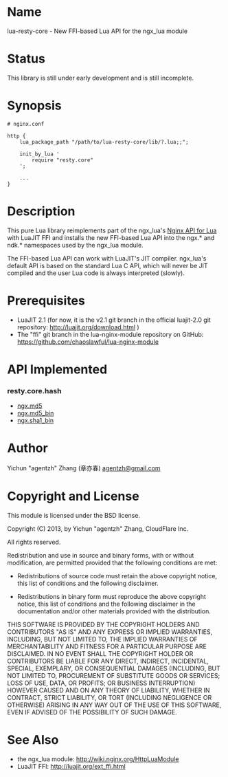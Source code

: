 Name
====

lua-resty-core - New FFI-based Lua API for the ngx_lua module

Status
======

This library is still under early development and is still incomplete.

Synopsis
========

    # nginx.conf

    http {
        lua_package_path "/path/to/lua-resty-core/lib/?.lua;;";

        init_by_lua '
            require "resty.core"
        ';

        ...
    }

Description
===========

This pure Lua library reimplements part of the ngx_lua's
[Nginx API for Lua](http://wiki.nginx.org/HttpLuaModule#Nginx_API_for_Lua)
with LuaJIT FFI and installs the new FFI-based Lua API into the ngx.* and ndk.* namespaces
used by the ngx_lua module.

The FFI-based Lua API can work with LuaJIT's JIT compiler. ngx_lua's default API is based on the standard Lua C API, which will never be JIT compiled and the user Lua code is always interpreted (slowly).

Prerequisites
=============

* LuaJIT 2.1 (for now, it is the v2.1 git branch in the official luajit-2.0 git repository: http://luajit.org/download.html )
* The "ffi" git branch in the lua-nginx-module repository on GitHub: https://github.com/chaoslawful/lua-nginx-module

API Implemented
===============

### resty.core.hash

* [ngx.md5](http://wiki.nginx.org/HttpLuaModule#ngx.md5)
* [ngx.md5_bin](http://wiki.nginx.org/HttpLuaModule#ngx.md5_bin)
* [ngx.sha1_bin](http://wiki.nginx.org/HttpLuaModule#ngx.sha1_bin)

Author
======

Yichun "agentzh" Zhang (章亦春) <agentzh@gmail.com>

Copyright and License
=====================

This module is licensed under the BSD license.

Copyright (C) 2013, by Yichun "agentzh" Zhang, CloudFlare Inc.

All rights reserved.

Redistribution and use in source and binary forms, with or without modification, are permitted provided that the following conditions are met:

* Redistributions of source code must retain the above copyright notice, this list of conditions and the following disclaimer.

* Redistributions in binary form must reproduce the above copyright notice, this list of conditions and the following disclaimer in the documentation and/or other materials provided with the distribution.

THIS SOFTWARE IS PROVIDED BY THE COPYRIGHT HOLDERS AND CONTRIBUTORS "AS IS" AND ANY EXPRESS OR IMPLIED WARRANTIES, INCLUDING, BUT NOT LIMITED TO, THE IMPLIED WARRANTIES OF MERCHANTABILITY AND FITNESS FOR A PARTICULAR PURPOSE ARE DISCLAIMED. IN NO EVENT SHALL THE COPYRIGHT HOLDER OR CONTRIBUTORS BE LIABLE FOR ANY DIRECT, INDIRECT, INCIDENTAL, SPECIAL, EXEMPLARY, OR CONSEQUENTIAL DAMAGES (INCLUDING, BUT NOT LIMITED TO, PROCUREMENT OF SUBSTITUTE GOODS OR SERVICES; LOSS OF USE, DATA, OR PROFITS; OR BUSINESS INTERRUPTION) HOWEVER CAUSED AND ON ANY THEORY OF LIABILITY, WHETHER IN CONTRACT, STRICT LIABILITY, OR TORT (INCLUDING NEGLIGENCE OR OTHERWISE) ARISING IN ANY WAY OUT OF THE USE OF THIS SOFTWARE, EVEN IF ADVISED OF THE POSSIBILITY OF SUCH DAMAGE.

See Also
========
* the ngx_lua module: http://wiki.nginx.org/HttpLuaModule
* LuaJIT FFI: http://luajit.org/ext_ffi.html

